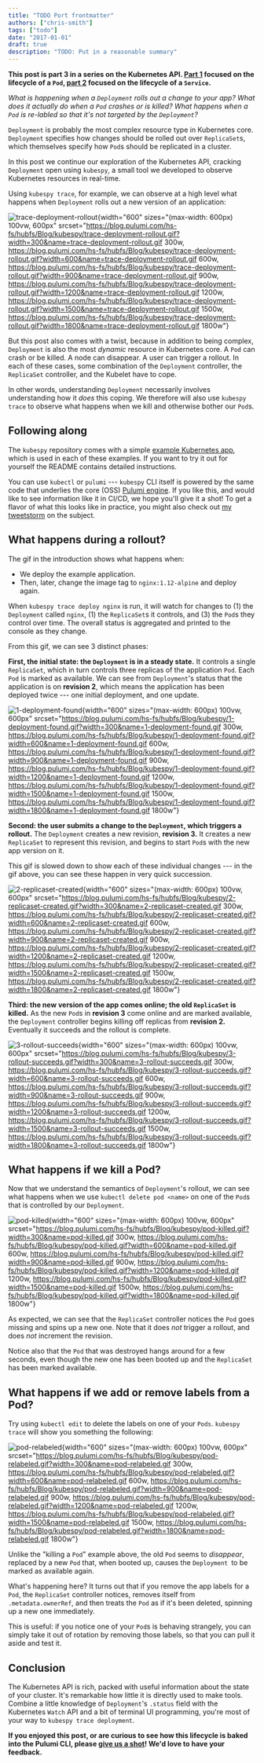 ```yaml
---
title: "TODO Port frontmatter"
authors: ["chris-smith"]
tags: ["todo"]
date: "2017-01-01"
draft: true
description: "TODO: Put in a reasonable summary"
---
```



**This post is part 3 in a series on the Kubernetes API. [Part
1](../../../com/pulumi/blog/kubespy-and-the-lifecycle-of-a-kubernetes-pod-in-four-images.html)
focused on the lifecycle of a `Pod`, [part
2](../../../com/pulumi/blog/kubespy-trace-a-real-time-view-into-the-heart-of-a-kubernetes-service.html)
focused on the lifecycle of a `Service`.**

*What is happening when a `Deployment` rolls out a change to your app?
What does it actually do when a `Pod` crashes or is killed? What happens
when a `Pod` is re-labled so that it's not targeted by the
`Deployment`?*

`Deployment` is probably the most complex resource type in Kubernetes
core. `Deployment` specifies how changes should be rolled out over
`ReplicaSet`s, which themselves specify how `Pod`s should be replicated
in a cluster.

In this post we continue our exploration of the Kubernetes API, cracking
`Deployment` open using `kubespy`, a small tool we developed to observe
Kubernetes resources in real-time.

Using `kubespy trace`, for example, we can observe at a high level what
happens when `Deployment` rolls out a new version of an application:

![trace-deployment-rollout](https://blog.pulumi.com/hs-fs/hubfs/Blog/kubespy/trace-deployment-rollout.gif?width=600&name=trace-deployment-rollout.gif){width="600"
sizes="(max-width: 600px) 100vw, 600px"
srcset="https://blog.pulumi.com/hs-fs/hubfs/Blog/kubespy/trace-deployment-rollout.gif?width=300&name=trace-deployment-rollout.gif 300w, https://blog.pulumi.com/hs-fs/hubfs/Blog/kubespy/trace-deployment-rollout.gif?width=600&name=trace-deployment-rollout.gif 600w, https://blog.pulumi.com/hs-fs/hubfs/Blog/kubespy/trace-deployment-rollout.gif?width=900&name=trace-deployment-rollout.gif 900w, https://blog.pulumi.com/hs-fs/hubfs/Blog/kubespy/trace-deployment-rollout.gif?width=1200&name=trace-deployment-rollout.gif 1200w, https://blog.pulumi.com/hs-fs/hubfs/Blog/kubespy/trace-deployment-rollout.gif?width=1500&name=trace-deployment-rollout.gif 1500w, https://blog.pulumi.com/hs-fs/hubfs/Blog/kubespy/trace-deployment-rollout.gif?width=1800&name=trace-deployment-rollout.gif 1800w"}

But this post also comes with a twist, because in addition to being
complex, `Deployment` is also the most *dynamic* resource in Kubernetes
core. A `Pod` can crash or be killed. A node can disappear. A user can
trigger a rollout. In each of these cases, some combination of the
`Deployment` controller, the `ReplicaSet` controller, and the Kubelet
have to cope.

In other words, understanding `Deployment` necessarily involves
understanding how it *does* this coping. We therefore will also use
`kubespy trace` to observe what happens when we kill and otherwise
bother our `Pod`s.

Following along
---------------

The `kubespy` repository comes with a simple [example Kubernetes
app](https://github.com/pulumi/kubespy/tree/master/examples/trivial-service-trace-example),
which is used in each of these examples. If you want to try it out for
yourself the README contains detailed instructions.

You can use `kubectl` or `pulumi` --- `kubespy` CLI itself is powered by
the same code that underlies the core (OSS) [Pulumi
engine](https://www.pulumi.com/kubernetes/). If you like this, and would
like to see information like it in CI/CD, we hope you'll give it a
shot! To get a flavor of what this looks like in practice, you might
also check out [my
tweetstorm](https://twitter.com/hausdorff_space/status/1039940379301179392)
on the subject.

What happens during a rollout?
------------------------------

The gif in the introduction shows what happens when:

-   We deploy the example application.
-   Then, later, change the image tag to `nginx:1.12-alpine` and deploy
    again.

When `kubespy trace deploy nginx` is run, it will watch for changes to
(1) the `Deployment` called `nginx`, (1) the `ReplicaSet`s it controls,
and (3) the `Pod`s they control over time. The overall status is
aggregated and printed to the console as they change.

From this gif, we can see 3 distinct phases:

**First, the initial state: the `Deployment` is in a steady state.** It
controls a single `ReplicaSet`, which in turn controls three replicas of
the application `Pod`. Each `Pod` is marked as available. We can see
from `Deployment`'s status that the application is on **revision 2**,
which means the application has been deployed twice --- one initial
deployment, and one update.

![1-deployment-found](https://blog.pulumi.com/hs-fs/hubfs/Blog/kubespy/1-deployment-found.gif?width=600&name=1-deployment-found.gif){width="600"
sizes="(max-width: 600px) 100vw, 600px"
srcset="https://blog.pulumi.com/hs-fs/hubfs/Blog/kubespy/1-deployment-found.gif?width=300&name=1-deployment-found.gif 300w, https://blog.pulumi.com/hs-fs/hubfs/Blog/kubespy/1-deployment-found.gif?width=600&name=1-deployment-found.gif 600w, https://blog.pulumi.com/hs-fs/hubfs/Blog/kubespy/1-deployment-found.gif?width=900&name=1-deployment-found.gif 900w, https://blog.pulumi.com/hs-fs/hubfs/Blog/kubespy/1-deployment-found.gif?width=1200&name=1-deployment-found.gif 1200w, https://blog.pulumi.com/hs-fs/hubfs/Blog/kubespy/1-deployment-found.gif?width=1500&name=1-deployment-found.gif 1500w, https://blog.pulumi.com/hs-fs/hubfs/Blog/kubespy/1-deployment-found.gif?width=1800&name=1-deployment-found.gif 1800w"}

**Second: the user submits a change to the `Deployment`, which triggers
a rollout.** The `Deployment` creates a new revision, **revision 3.** It
creates a new `ReplicaSet` to represent this revision, and begins to
start `Pod`s with the new app version on it.

This gif is slowed down to show each of these individual changes --- in
the gif above, you can see these happen in very quick succession.

![2-replicaset-created](https://blog.pulumi.com/hs-fs/hubfs/Blog/kubespy/2-replicaset-created.gif?width=600&name=2-replicaset-created.gif){width="600"
sizes="(max-width: 600px) 100vw, 600px"
srcset="https://blog.pulumi.com/hs-fs/hubfs/Blog/kubespy/2-replicaset-created.gif?width=300&name=2-replicaset-created.gif 300w, https://blog.pulumi.com/hs-fs/hubfs/Blog/kubespy/2-replicaset-created.gif?width=600&name=2-replicaset-created.gif 600w, https://blog.pulumi.com/hs-fs/hubfs/Blog/kubespy/2-replicaset-created.gif?width=900&name=2-replicaset-created.gif 900w, https://blog.pulumi.com/hs-fs/hubfs/Blog/kubespy/2-replicaset-created.gif?width=1200&name=2-replicaset-created.gif 1200w, https://blog.pulumi.com/hs-fs/hubfs/Blog/kubespy/2-replicaset-created.gif?width=1500&name=2-replicaset-created.gif 1500w, https://blog.pulumi.com/hs-fs/hubfs/Blog/kubespy/2-replicaset-created.gif?width=1800&name=2-replicaset-created.gif 1800w"}

**Third: the new version of the app comes online; the old `ReplicaSet`
is killed.** As the new `Pod`s in **revision 3** come online and are
marked available, the `Deployment` controller begins killing off
replicas from **revision 2.** Eventually it succeeds and the rollout is
complete.

![3-rollout-succeeds](https://blog.pulumi.com/hs-fs/hubfs/Blog/kubespy/3-rollout-succeeds.gif?width=600&name=3-rollout-succeeds.gif){width="600"
sizes="(max-width: 600px) 100vw, 600px"
srcset="https://blog.pulumi.com/hs-fs/hubfs/Blog/kubespy/3-rollout-succeeds.gif?width=300&name=3-rollout-succeeds.gif 300w, https://blog.pulumi.com/hs-fs/hubfs/Blog/kubespy/3-rollout-succeeds.gif?width=600&name=3-rollout-succeeds.gif 600w, https://blog.pulumi.com/hs-fs/hubfs/Blog/kubespy/3-rollout-succeeds.gif?width=900&name=3-rollout-succeeds.gif 900w, https://blog.pulumi.com/hs-fs/hubfs/Blog/kubespy/3-rollout-succeeds.gif?width=1200&name=3-rollout-succeeds.gif 1200w, https://blog.pulumi.com/hs-fs/hubfs/Blog/kubespy/3-rollout-succeeds.gif?width=1500&name=3-rollout-succeeds.gif 1500w, https://blog.pulumi.com/hs-fs/hubfs/Blog/kubespy/3-rollout-succeeds.gif?width=1800&name=3-rollout-succeeds.gif 1800w"}

What happens if we kill a Pod?
------------------------------

Now that we understand the semantics of `Deployment`'s rollout, we can
see what happens when we use `kubectl delete pod <name>` on one of the
`Pod`s that is controlled by our `Deployment`.

![pod-killed](https://blog.pulumi.com/hs-fs/hubfs/Blog/kubespy/pod-killed.gif?width=600&name=pod-killed.gif){width="600"
sizes="(max-width: 600px) 100vw, 600px"
srcset="https://blog.pulumi.com/hs-fs/hubfs/Blog/kubespy/pod-killed.gif?width=300&name=pod-killed.gif 300w, https://blog.pulumi.com/hs-fs/hubfs/Blog/kubespy/pod-killed.gif?width=600&name=pod-killed.gif 600w, https://blog.pulumi.com/hs-fs/hubfs/Blog/kubespy/pod-killed.gif?width=900&name=pod-killed.gif 900w, https://blog.pulumi.com/hs-fs/hubfs/Blog/kubespy/pod-killed.gif?width=1200&name=pod-killed.gif 1200w, https://blog.pulumi.com/hs-fs/hubfs/Blog/kubespy/pod-killed.gif?width=1500&name=pod-killed.gif 1500w, https://blog.pulumi.com/hs-fs/hubfs/Blog/kubespy/pod-killed.gif?width=1800&name=pod-killed.gif 1800w"}

As expected, we can see that the `ReplicaSet` controller notices the
`Pod` goes missing and spins up a new one. Note that it does *not*
trigger a rollout, and does *not* increment the revision.

Notice also that the `Pod` that was destroyed hangs around for a few
seconds, even though the new one has been booted up and the `ReplicaSet`
has been marked available.

What happens if we add or remove labels from a Pod?
---------------------------------------------------

Try using `kubectl edit` to delete the labels on one of your `Pods`.
`kubespy trace` will show you something the following:

![pod-relabeled](https://blog.pulumi.com/hs-fs/hubfs/Blog/kubespy/pod-relabeled.gif?width=600&name=pod-relabeled.gif){width="600"
sizes="(max-width: 600px) 100vw, 600px"
srcset="https://blog.pulumi.com/hs-fs/hubfs/Blog/kubespy/pod-relabeled.gif?width=300&name=pod-relabeled.gif 300w, https://blog.pulumi.com/hs-fs/hubfs/Blog/kubespy/pod-relabeled.gif?width=600&name=pod-relabeled.gif 600w, https://blog.pulumi.com/hs-fs/hubfs/Blog/kubespy/pod-relabeled.gif?width=900&name=pod-relabeled.gif 900w, https://blog.pulumi.com/hs-fs/hubfs/Blog/kubespy/pod-relabeled.gif?width=1200&name=pod-relabeled.gif 1200w, https://blog.pulumi.com/hs-fs/hubfs/Blog/kubespy/pod-relabeled.gif?width=1500&name=pod-relabeled.gif 1500w, https://blog.pulumi.com/hs-fs/hubfs/Blog/kubespy/pod-relabeled.gif?width=1800&name=pod-relabeled.gif 1800w"}

Unlike the "killing a `Pod`" example above, the old `Pod` seems to
*disappear*, replaced by a new `Pod` that, when booted up, causes the
`Deployment `to be marked as available again.

What's happening here? It turns out that if you remove the app labels
for a `Pod`, the `ReplicaSet` controller notices, removes itself from
`.metadata.ownerRef`, and then treats the `Pod` as if it's been
deleted, spinning up a new one immediately.

This is useful: if you notice one of your `Pod`s is behaving strangely,
you can simply take it out of rotation by removing those labels, so that
you can pull it aside and test it.

Conclusion
----------

The Kubernetes API is rich, packed with useful information about the
state of your cluster. It's remarkable how little it is directly used
to make tools. Combine a little knowledge of `Deployment`'s `.status`
field with the Kubernetes `Watch` API and a bit of terminal UI
programming, you're most of your way to `kubespy trace deployment`.

**If you enjoyed this post, or are curious to see how this lifecycle is
baked into the Pulumi CLI, please [give us a
shot](https://www.pulumi.com/kubernetes/)! We'd love to have your
feedback.**

